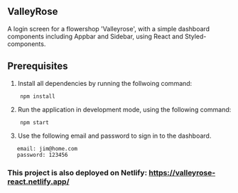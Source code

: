 ## ValleyRose

A login screen for a flowershop 'Valleyrose', with a simple dashboard components including Appbar and Sidebar, using React and Styled-components.

## Prerequisites

1. Install all dependencies by running the follwoing command: 

```npm
    npm install 
```

2. Run the application in development mode, using the following command:

```npm
    npm start
```

3. Use the following email and password to sign in to the dashboard. 

```
   email: jim@home.com
   password: 123456
```

### **This project is also deployed on Netlify:** https://valleyrose-react.netlify.app/

